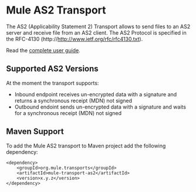 Mule AS2 Transport
==================

The AS2 (Applicability Statement 2) Transport allows to send files to an AS2 server and receive file from an AS2 client.
The AS2 Protocol is specified in the RFC-4130 (http://http://www.ietf.org/rfc/rfc4130.txt).

Read the [complete user guide](https://github.com/QVCItalia/mule-transport-as2/blob/master/GUIDE.md).

Supported AS2 Versions
----------------------

At the moment the transport supports:

- Inbound endpoint receives un-encrypted data with a signature and returns a synchronous receipt (MDN) not signed
- Outbound endoint sends un-encrypted data with a signature and waits for a synchronous receipt (MDN) not signed

Maven Support
-------------

To add the Mule AS2 transport to Maven project add the following dependency:

	<dependency>
		<groupId>org.mule.transports</groupId>
		<artifactId>mule-transport-as2</artifactId>
		<version>x.y.z</version>
	</dependency> 